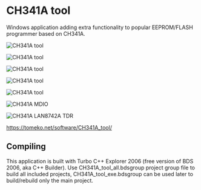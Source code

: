# CH341A tool
Windows application adding extra functionality to popular EEPROM/FLASH programmer based on CH341A.

![CH341A tool](https://tomeko.net/software/CH341A_tool/CH341A_tool_SMB_Dell_VV0NF.png)

![CH341A tool](https://tomeko.net/software/CH341A_tool/CH341_SSD1306_GUI.png)

![CH341A tool](http://tomeko.net/software/CH341A_tool/CH341A_SSD1306.jpg)

![CH341A tool](http://tomeko.net/software/CH341A_tool/CH341A_AS5600.png)

![CH341A tool](http://tomeko.net/software/CH341A_tool/CH341A_MAX7219_8x8_LED.jpg)

![CH341A MDIO](http://tomeko.net/software/CH341A_tool/CH341A_MDIO.png)

![CH341A LAN8742A TDR](http://tomeko.net/software/CH341A_tool/CH341A_LAN8742A_TDR.png)

https://tomeko.net/software/CH341A_tool/

## Compiling

This application is built with Turbo C++ Explorer 2006 (free version of BDS 2006, aka C++ Builder).
Use CH341A_tool_all.bdsgroup project group file to build all included projects, CH341A_tool_exe.bdsgroup can be used later to build/rebuild only the main project.
 
